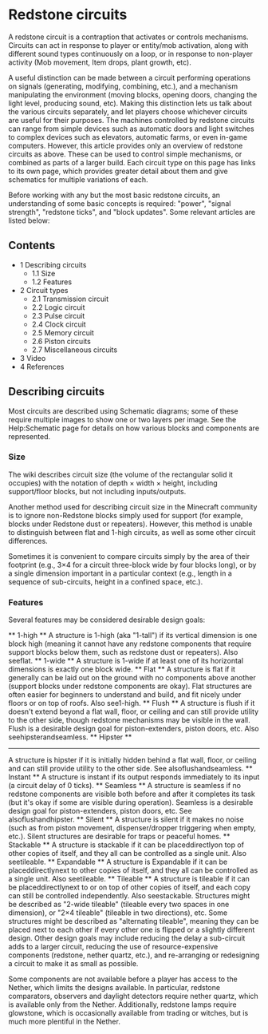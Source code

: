 # Redstone circuits
A redstone circuit is a contraption that activates or controls mechanisms. Circuits can act in response to player or entity/mob activation, along with different sound types continuously on a loop, or in response to non-player activity (Mob movement, Item drops, plant growth, etc).  

A useful distinction can be made between a circuit performing operations on signals (generating, modifying, combining, etc.), and a mechanism manipulating the environment (moving blocks, opening doors, changing the light level, producing sound, etc). Making this distinction lets us talk about the various circuits separately, and let players choose whichever circuits are useful for their purposes. The machines controlled by redstone circuits can range from simple devices such as automatic doors and light switches to complex devices such as elevators, automatic farms, or even in-game computers. However, this article provides only an overview of redstone circuits as above. These can be used to control simple mechanisms, or combined as parts of a larger build. Each circuit type on this page has links to its own page, which provides greater detail about them and give schematics for multiple variations of each.

Before working with any but the most basic redstone circuits, an understanding of some basic concepts is required: "power", "signal strength", "redstone ticks", and "block updates". Some relevant articles are listed below:

## Contents
- 1 Describing circuits
	- 1.1 Size
	- 1.2 Features
- 2 Circuit types
	- 2.1 Transmission circuit
	- 2.2 Logic circuit
	- 2.3 Pulse circuit
	- 2.4 Clock circuit
	- 2.5 Memory circuit
	- 2.6 Piston circuits
	- 2.7 Miscellaneous circuits
- 3 Video
- 4 References

## Describing circuits
Most circuits are described using Schematic diagrams; some of these require multiple images to show one or two layers per image. See the Help:Schematic page for details on how various blocks and components are represented.

### Size
The wiki describes circuit size (the volume of the rectangular solid it occupies) with the notation of depth × width × height, including support/floor blocks, but not including inputs/outputs.

Another method used for describing circuit size in the Minecraft community is to ignore non-Redstone blocks simply used for support (for example, blocks under Redstone dust or repeaters). However, this method is unable to distinguish between flat and 1-high circuits, as well as some other circuit differences.

Sometimes it is convenient to compare circuits simply by the area of their footprint (e.g., 3×4 for a circuit three-block wide by four blocks long), or by a single dimension important in a particular context (e.g., length in a sequence of sub-circuits, height in a confined space, etc.).

### Features
Several features may be considered desirable design goals:

** 1-high **
A structure is 1-high (aka "1-tall") if its vertical dimension is one block high (meaning it cannot have any redstone components that require support blocks below them, such as redstone dust or repeaters). Also seeflat.
** 1-wide **
A structure is 1-wide if at least one of its horizontal dimensions is exactly one block wide.
** Flat **
A structure is flat if it generally can be laid out on the ground with no components above another (support blocks under redstone components are okay). Flat structures are often easier for beginners to understand and build, and fit nicely under floors or on top of roofs. Also see1-high.
** Flush **
A structure is flush if it doesn't extend beyond a flat wall, floor, or ceiling and can still provide utility to the other side, though redstone mechanisms may be visible in the wall. Flush is a desirable design goal for piston-extenders, piston doors, etc. Also seehipsterandseamless.
** Hipster **
**  **
A structure is hipster if it is initially hidden behind a flat wall, floor, or ceiling and can still provide utility to the other side. See alsoflushandseamless.
** Instant **
A structure is instant if its output responds immediately to its input (a circuit delay of 0 ticks).
** Seamless **
A structure is seamless if no redstone components are visible both before and after it completes its task (but it's okay if some are visible during operation). Seamless is a desirable design goal for piston-extenders, piston doors, etc. See alsoflushandhipster.
** Silent **
A structure is silent if it makes no noise (such as from piston movement, dispenser/dropper triggering when empty, etc.). Silent structures are desirable for traps or peaceful homes.
** Stackable **
A structure is stackable if it can be placeddirectlyon top of other copies of itself, and they all can be controlled as a single unit. Also seetileable.
** Expandable **
A structure is Expandable if it can be placeddirectlynext to other copies of itself, and they all can be controlled as a single unit. Also seetileable.
** Tileable **
A structure is tileable if it can be placeddirectlynext to or on top of other copies of itself, and each copy can still be controlled independently. Also seestackable.
Structures might be described as "2-wide tileable" (tileable every two spaces in one dimension), or "2×4 tileable" (tileable in two directions), etc. Some structures might be described as "alternating tileable", meaning they can be placed next to each other if every other one is flipped or a slightly different design.
Other design goals may include reducing the delay a sub-circuit adds to a larger circuit, reducing the use of resource-expensive components (redstone, nether quartz, etc.), and re-arranging or redesigning a circuit to make it as small as possible.

Some components are not available before a player has access to the Nether, which limits the designs available. In particular, redstone comparators, observers and daylight detectors require nether quartz, which is available only from the Nether. Additionally, redstone lamps require glowstone, which is occasionally available from trading or witches, but is much more plentiful in the Nether.

